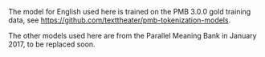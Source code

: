 The model for English used here is trained on the PMB 3.0.0 gold training data,
see https://github.com/texttheater/pmb-tokenization-models.

The other models used here are from the Parallel Meaning Bank in January 2017,
to be replaced soon.
